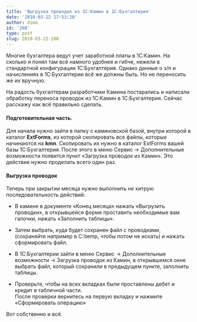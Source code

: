 ```yaml
---
title: 'Выгрузка проводок из 1С:Камин в 1С:Бухгалтерия'
date: '2010-03-22 17:53:20'
author: dima
id: '208'
type: post
slug: 2010-03-22-208
---
```


Многие бухгалтера ведут учет заработной платы в 1С:Камин. На сколько я понял там всё намного удобнее и гибче, нежели в стандартной конфигурации 1С:Бухгалтерия. Однако данные о з/п и начислениях в 1С:Бухгалтерии всё же должны быть. Но не переносить же их вручную.

На радость бухгалтерам разработчики Камина постарались и написали обработку переноса проводок из 1С:Камин в 1С:Бухгалтерия. Сейчас расскажу как всё правильно сделать.

#### Подготовительная часть.

  
Для начала нужно зайти в папку с каминовской базой, внутри которой в каталог **ExtForms**, из которой скопировать все файлы, которые начинаются на **kmn**. Скопировать их нужно в каталог ExtForms вашей базы 1С:Бухгалтерия. После этого в меню Сервис → Дополнительные возможности появится пункт «Загрузка проводок из Камин». Это действие нужно проделать всего один раз.

#### Выгрузка проводок

  
Теперь при закрытии месяца нужно выполнить не хитрую последовательность действий:  

*   В камине в документе «Конец месяца» нажать «Выгрузить проводки», в открывшейся форме проставить необходимые вам галочки, нажать «Заполнить таблицы».  
    
*   Затем выбрать, куда будет сохранен файл с проводками, (сохраняйте например в C:\\temp, чтобы потом не искать) и нажать сформировать файл.  
    
*   В 1С:Бухгалтерии зайти в меню Сервис → Дополнительные возможности → Загрузка проводок из Камин, в открывшемся окне выбрать файл, который сохранили в предыдущем пункте, заполнить таблицы.
*   Проверьте, чтобы на всех вкладках были проставлены дебет и кредит в табличной части.  
    После проверки вернитесь на первую вкладку и нажмите «Сформировать операцию»  
    

  
Вот собственно и всё.